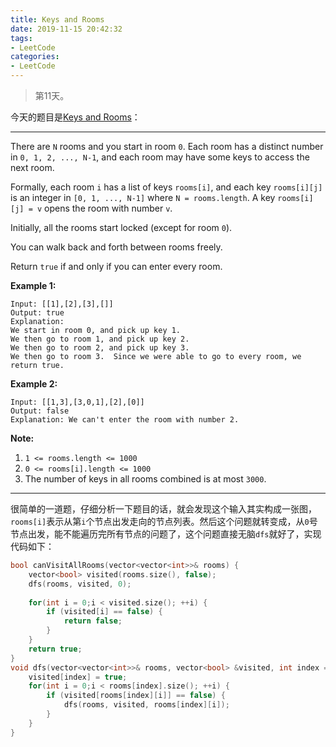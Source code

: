 ```yaml
---
title: Keys and Rooms
date: 2019-11-15 20:42:32
tags:
- LeetCode
categories:
- LeetCode
---
```


> 第11天。

今天的题目是[Keys and Rooms](https://leetcode.com/problems/keys-and-rooms/)：

---

There are `N` rooms and you start in room `0`. Each room has a distinct number in `0, 1, 2, ..., N-1`, and each room may have some keys to access the next room. 

Formally, each room `i` has a list of keys `rooms[i]`, and each key `rooms[i][j]` is an integer in `[0, 1, ..., N-1]` where `N = rooms.length`. A key `rooms[i][j] = v` opens the room with number `v`.

Initially, all the rooms start locked (except for room `0`). 

You can walk back and forth between rooms freely.

Return `true` if and only if you can enter every room.



**Example 1:**

```
Input: [[1],[2],[3],[]]
Output: true
Explanation:  
We start in room 0, and pick up key 1.
We then go to room 1, and pick up key 2.
We then go to room 2, and pick up key 3.
We then go to room 3.  Since we were able to go to every room, we return true.
```

**Example 2:**

```
Input: [[1,3],[3,0,1],[2],[0]]
Output: false
Explanation: We can't enter the room with number 2.
```

**Note:**

1. `1 <= rooms.length <= 1000`
2. `0 <= rooms[i].length <= 1000`
3. The number of keys in all rooms combined is at most `3000`.

---

很简单的一道题，仔细分析一下题目的话，就会发现这个输入其实构成一张图，`rooms[i]`表示从第`i`个节点出发走向的节点列表。然后这个问题就转变成，从`0`号节点出发，能不能遍历完所有节点的问题了，这个问题直接无脑`dfs`就好了，实现代码如下：

```c++
bool canVisitAllRooms(vector<vector<int>>& rooms) {
    vector<bool> visited(rooms.size(), false);
    dfs(rooms, visited, 0);
    
    for(int i = 0;i < visited.size(); ++i) { 
        if (visited[i] == false) {
            return false;
        } 
    }
    return true;
}
void dfs(vector<vector<int>>& rooms, vector<bool> &visited, int index = 0) {
    visited[index] = true;
    for(int i = 0;i < rooms[index].size(); ++i) {
        if (visited[rooms[index][i]] == false) {
            dfs(rooms, visited, rooms[index][i]);
        }
    }
}
```
